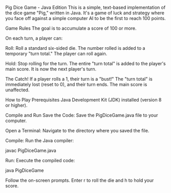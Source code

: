 
Pig Dice Game - Java Edition
This is a simple, text-based implementation of the dice game "Pig," written in Java. It's a game of luck and strategy where you face off against a simple computer AI to be the first to reach 100 points.

Game Rules
The goal is to accumulate a score of 100 or more.

On each turn, a player can:

Roll: Roll a standard six-sided die. The number rolled is added to a temporary "turn total." The player can roll again.

Hold: Stop rolling for the turn. The entire "turn total" is added to the player's main score. It is now the next player's turn.

The Catch!
If a player rolls a 1, their turn is a "bust!" The "turn total" is immediately lost (reset to 0), and their turn ends. The main score is unaffected.

How to Play
Prerequisites
Java Development Kit (JDK) installed (version 8 or higher).

Compile and Run
Save the Code: Save the PigDiceGame.java file to your computer.

Open a Terminal: Navigate to the directory where you saved the file.

Compile: Run the Java compiler:

javac PigDiceGame.java

Run: Execute the compiled code:

java PigDiceGame

Follow the on-screen prompts. Enter r to roll the die and h to hold your score.
